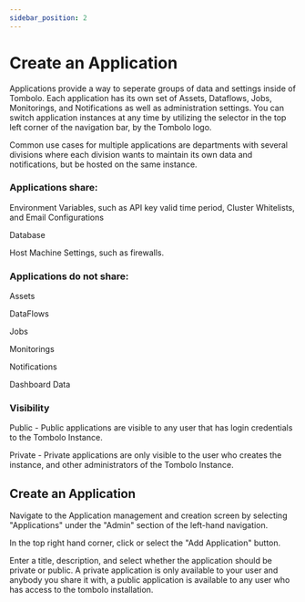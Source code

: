 ```yaml
---
sidebar_position: 2
---
```


# Create an Application

Applications provide a way to seperate groups of data and settings inside of Tombolo. Each application has its own set of Assets, Dataflows, Jobs, Monitorings, and Notifications as well as administration settings. You can switch application instances at any time by utilizing the selector in the top left corner of the navigation bar, by the Tombolo logo.

Common use cases for multiple applications are departments with several divisions where each division wants to maintain its own data and notifications, but be hosted on the same instance.

### Applications share:

Environment Variables, such as API key valid time period, Cluster Whitelists, and Email Configurations

Database

Host Machine Settings, such as firewalls.

### Applications do not share:

Assets

DataFlows

Jobs

Monitorings

Notifications

Dashboard Data

### Visibility

Public - Public applications are visible to any user that has login credentials to the Tombolo Instance.

Private - Private applications are only visible to the user who creates the instance, and other administrators of the Tombolo Instance.

## Create an Application

Navigate to the Application management and creation screen by selecting "Applications" under the "Admin" section of the left-hand navigation.

In the top right hand corner, click or select the "Add Application" button.

Enter a title, description, and select whether the application should be private or public. A private application is only available to your user and anybody you share it with, a public application is available to any user who has access to the tombolo installation.
